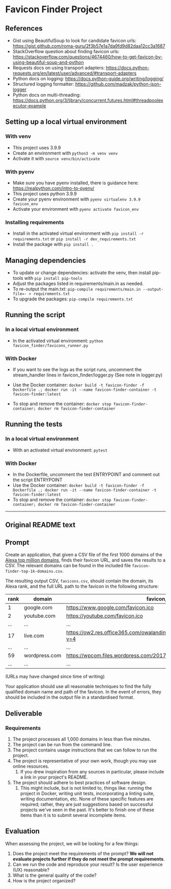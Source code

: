 # Favicon Finder Project

## References

- Gist using BeautifulSoup to look for candidate favicon urls: https://gist.github.com/roma-guru/2f3b57e1a7da9fd9d82daa12cc3a1687
- StackOverflow question about finding favicon urls: https://stackoverflow.com/questions/4674460/how-to-get-favicon-by-using-beautiful-soup-and-python
- Requests docs on using transport adapters: https://docs.python-requests.org/en/latest/user/advanced/#transport-adapters
- Python docs on logging: https://docs.python-guide.org/writing/logging/
- Structured logging formatter: https://github.com/madzak/python-json-logger
- Python docs on multi-threading: https://docs.python.org/3/library/concurrent.futures.html#threadpoolexecutor-example

## Setting up a local virtual environment
### With venv
- This project uses 3.9.9
- Create an environment with `python3 -m venv venv`
- Activate it with `source venv/bin/activate`

### With pyenv
- Make sure you have pyenv installed, there is guidance here: https://realpython.com/intro-to-pyenv/
- This project uses python 3.9.9
- Create your pyenv environment with `pyenv virtualenv 3.9.9 favicon_env`
- Activate your environment with `pyenv activate favicon_env`

### Installing requirements
- Install in the activated virtual environment with `pip install -r requirements.txt` or `pip install -r dev_requirements.txt`
- Install the package with `pip install .`

## Managing dependencies
- To update or change dependencies: activate the venv, then install pip-tools with `pip install pip-tools`
- Adjust the packages listed in requirements/main.in as needed.
- To re-output the main.txt: `pip-compile requirements/main.in --output-file=- > requirements.txt`
- To upgrade the packages: `pip-compile requirements.txt`


## Running the script
### In a local virtual environment
- In the activated virtual environment: `python favicon_finder/favicons_runner.py`
### With Docker
- If you want to see the logs as the script runs, uncomment the stream_handler lines in favicon_finder/logger.py (See note in logger.py)

- Use the Docker container: `docker build -t favicon-finder -f Dockerfile .; docker run -it --name favicon-finder-container -t favicon-finder:latest`
- To stop and remove the container: `docker stop favicon-finder-container; docker rm favicon-finder-container`

## Running the tests
### In a local virtual environment
- With an activated virtual environment: `pytest`
### With Docker
- In the Dockerfile, uncomment the test ENTRYPOINT and comment out the script ENTRYPOINT
- Use the Docker container: `docker build -t favicon-finder -f Dockerfile .; docker run -it --name favicon-finder-container -t favicon-finder:latest`
- To stop and remove the container: `docker stop favicon-finder-container; docker rm favicon-finder-container`

------------------

## Original README text

## Prompt

Create an application, that given a CSV file of the first 1000 domains of the [Alexa top million domains][alexa-top-domains], finds their favicon URL, and saves the results to a CSV. The relevant domains can be found in the included file `favicon-finder-top-1k-domains.csv`.

The resulting output CSV, `favicons.csv`, should contain the domain, its Alexa rank, and the full URL path to the favicon in the following structure:

| rank | domain        | favicon_url                                                  |
| ---- | ------------- | ------------------------------------------------------------ |
| 1    | google.com    | https://www.google.com/favicon.ico                           |
| 2    | youtube.com   | https://youtube.com/favicon.ico                              |
| ...  | ...           | ...                                                          |
| 17   | live.com      | https://ow2.res.office365.com/owalanding/2021.8.25.01/images/favicon.ico?v=4 |
| ...  | ...           | ...                                                          |
| 59   | wordpress.com | https://wpcom.files.wordpress.com/2017/11/cropped-wordpress.png?w=16 |
| ...  | ...           | ...                                                          |

(URLs may have changed since time of writing)

Your application should use all reasonable techniques to find the fully qualified domain name and path of the favicon. In the event of errors, they should be included in the output file in a standardised format.

## Deliverable

### Requirements

1. The project processes all 1,000 domains in less than five minutes.
1. The project can be run from the command line.
1. The project contains usage instructions that we can follow to run the project.
1. The project is representative of your own work, though you may use online resources.
    1. If you drew inspiration from any sources in particular, please include a link in your project's README.
1. The project should adhere to best practices of software design.
    1. This might include, but is not limited to, things like: running the project in Docker, writing unit tests, incorporating a linting suite, writing documentation, etc. None of these specific features are required; rather, they are just suggestions based on successful projects we've seen in the past. It's better to finish one of these items than it is to submit several incomplete items.

## Evaluation

When assessing the project, we will be looking for a few things:

1. Does the project meet the requirements of the prompt? **We will not evaluate projects further if they do not meet the prompt requirements**.
1. Can we run the code and reproduce your result? Is the user experience (UX) reasonable?
1. What is the general quality of the code?
1. How is the project organized?

[alexa-top-domains]: https://en.wikipedia.org/wiki/Alexa_Internet#Alexa_Traffic_Rank:~:text=A%20key%20metric%20published%20from%20Alexa,also%20simply%20known%20as%20Alexa%20Rank
